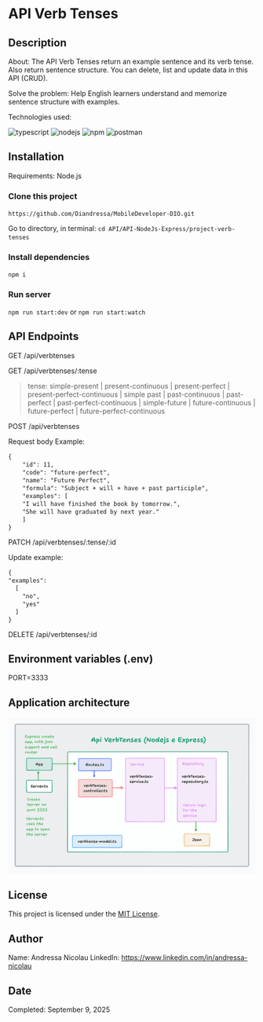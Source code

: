 # API Verb Tenses

## Description

About: The API Verb Tenses return an example sentence and its verb tense. Also return sentence structure. You can delete, list and update data in this API (CRUD). 

Solve the problem: Help English learners understand and memorize sentence structure with examples.

Technologies used: 

![typescript](https://readmecodegen.vercel.app/api/social-icon?name=typescript&size=24)
![nodejs](https://readmecodegen.vercel.app/api/social-icon?name=nodejs&size=24)
![npm](https://readmecodegen.vercel.app/api/social-icon?name=npm&size=24)
![postman](https://readmecodegen.vercel.app/api/social-icon?name=postman&size=24)


## Installation

Requirements: Node.js

### Clone this project

`https://github.com/Diandressa/MobileDeveloper-DIO.git`

Go to directory, in terminal: `cd API/API-NodeJs-Express/project-verb-tenses`

### Install dependencies

`npm i`

### Run server

`npm run start:dev` or `npm run start:watch`

## API Endpoints 

GET /api/verbtenses

GET /api/verbtenses/:tense

> tense: simple-present | present-continuous | present-perfect | present-perfect-continuous | simple past | past-continuous | past-perfect | past-perfect-continuous | simple-future | future-continuous | future-perfect | future-perfect-continuous

POST /api/verbtenses

Request body Example:
```
{
    "id": 11,
    "code": "future-perfect",
    "name": "Future Perfect",
    "formula": "Subject + will + have + past participle",
    "examples": [
    "I will have finished the book by tomorrow.",
    "She will have graduated by next year."
    ]
}
```
PATCH /api/verbtenses/:tense/:id

Update example:

```
{
"examples": 
  [
    "no",
    "yes"
  ]
}
```

DELETE /api/verbtenses/:id

## Environment variables (.env)

PORT=3333

## Application architecture

![Application architecture](./docs/architecture.png)

## License

This project is licensed under the [MIT License](/LICENSE).


## Author

Name: Andressa Nicolau
LinkedIn: https://www.linkedin.com/in/andressa-nicolau

## Date

Completed: September 9, 2025
